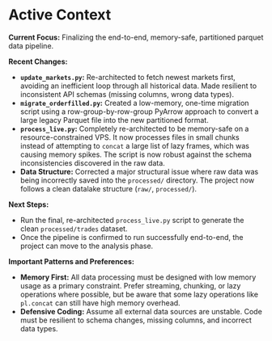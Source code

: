 # Active Context

**Current Focus:** Finalizing the end-to-end, memory-safe, partitioned parquet data pipeline.

**Recent Changes:**
- **`update_markets.py`:** Re-architected to fetch newest markets first, avoiding an inefficient loop through all historical data. Made resilient to inconsistent API schemas (missing columns, wrong data types).
- **`migrate_orderfilled.py`:** Created a low-memory, one-time migration script using a row-group-by-row-group PyArrow approach to convert a large legacy Parquet file into the new partitioned format.
- **`process_live.py`:** Completely re-architected to be memory-safe on a resource-constrained VPS. It now processes files in small chunks instead of attempting to `concat` a large list of lazy frames, which was causing memory spikes. The script is now robust against the schema inconsistencies discovered in the raw data.
- **Data Structure:** Corrected a major structural issue where raw data was being incorrectly saved into the `processed/` directory. The project now follows a clean datalake structure (`raw/`, `processed/`).

**Next Steps:**
- Run the final, re-architected `process_live.py` script to generate the clean `processed/trades` dataset.
- Once the pipeline is confirmed to run successfully end-to-end, the project can move to the analysis phase.

**Important Patterns and Preferences:**
- **Memory First:** All data processing must be designed with low memory usage as a primary constraint. Prefer streaming, chunking, or lazy operations where possible, but be aware that some lazy operations like `pl.concat` can still have high memory overhead.
- **Defensive Coding:** Assume all external data sources are unstable. Code must be resilient to schema changes, missing columns, and incorrect data types.